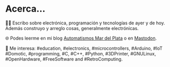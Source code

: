 # Acerca...

✍🏻 Escribo sobre electrónica, programación y tecnologías de ayer y de hoy. Además construyo y arreglo cosas, generalmente electrónicas. 

🌐 Podes leerme en mi blog [Automatismos Mar del Plata](https://www.automatismos-mdq.com.ar) o en [Mastodon](https://mastodon.online/@lmtreser).

👀 Me interesa: #education, #electronics, #microcontrollers, #Arduino, #IoT #Domotic, #programming, #C, #C++, #Python, #3DPrinter, #GNULinux, #OpenHardware, #FreeSoftware and #RetroComputing.

